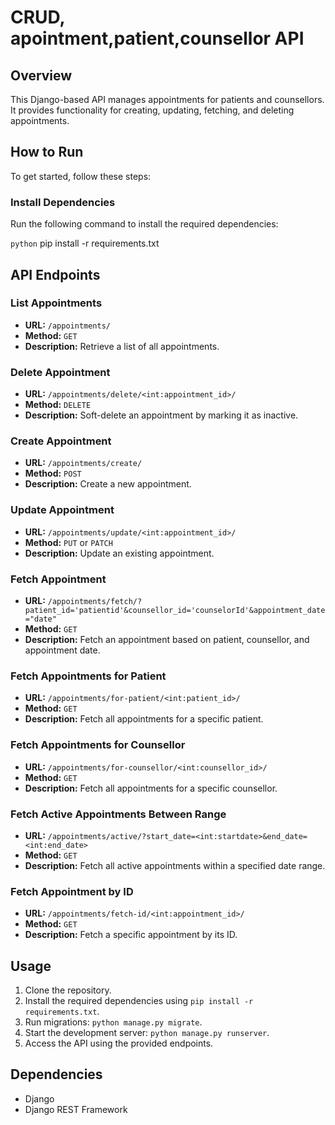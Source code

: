 
# CRUD, apointment,patient,counsellor API
## Overview

This Django-based API manages appointments for patients and counsellors. It provides functionality for creating, updating, fetching, and deleting appointments.


## How to Run

To get started, follow these steps:

### Install Dependencies

Run the following command to install the required dependencies:

```python```
pip install -r requirements.txt

## API Endpoints

### List Appointments

- **URL:** `/appointments/`
- **Method:** `GET`
- **Description:** Retrieve a list of all appointments.

### Delete Appointment

- **URL:** `/appointments/delete/<int:appointment_id>/`
- **Method:** `DELETE`
- **Description:** Soft-delete an appointment by marking it as inactive.

### Create Appointment

- **URL:** `/appointments/create/`
- **Method:** `POST`
- **Description:** Create a new appointment.

### Update Appointment

- **URL:** `/appointments/update/<int:appointment_id>/`
- **Method:** `PUT` or `PATCH`
- **Description:** Update an existing appointment.

### Fetch Appointment

- **URL:** `/appointments/fetch/?patient_id='patientid'&counsellor_id='counselorId'&appointment_date="date"`
- **Method:** `GET`
- **Description:** Fetch an appointment based on patient, counsellor, and appointment date.

### Fetch Appointments for Patient

- **URL:** `/appointments/for-patient/<int:patient_id>/`
- **Method:** `GET`
- **Description:** Fetch all appointments for a specific patient.

### Fetch Appointments for Counsellor

- **URL:** `/appointments/for-counsellor/<int:counsellor_id>/`
- **Method:** `GET`
- **Description:** Fetch all appointments for a specific counsellor.

### Fetch Active Appointments Between Range

- **URL:** `/appointments/active/?start_date=<int:startdate>&end_date=<int:end_date>`
- **Method:** `GET`
- **Description:** Fetch all active appointments within a specified date range.

### Fetch Appointment by ID

- **URL:** `/appointments/fetch-id/<int:appointment_id>/`
- **Method:** `GET`
- **Description:** Fetch a specific appointment by its ID.

## Usage

1. Clone the repository.
2. Install the required dependencies using `pip install -r requirements.txt`.
3. Run migrations: `python manage.py migrate`.
4. Start the development server: `python manage.py runserver`.
5. Access the API using the provided endpoints.

## Dependencies

- Django
- Django REST Framework
